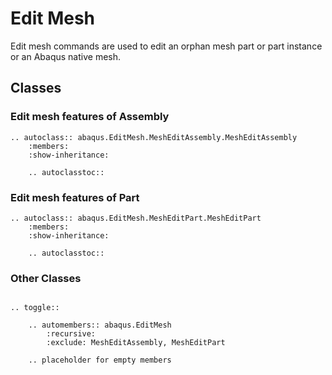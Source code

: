 # Edit Mesh

Edit mesh commands are used to edit an orphan mesh part or part instance or an Abaqus native mesh.

## Classes

### Edit mesh features of Assembly

```{eval-rst}
.. autoclass:: abaqus.EditMesh.MeshEditAssembly.MeshEditAssembly
    :members:
    :show-inheritance:

    .. autoclasstoc::

```

### Edit mesh features of Part

```{eval-rst}
.. autoclass:: abaqus.EditMesh.MeshEditPart.MeshEditPart
    :members:
    :show-inheritance:

    .. autoclasstoc::

```

### Other Classes

```{eval-rst}

.. toggle::

    .. automembers:: abaqus.EditMesh
        :recursive:
        :exclude: MeshEditAssembly, MeshEditPart

    .. placeholder for empty members
```
